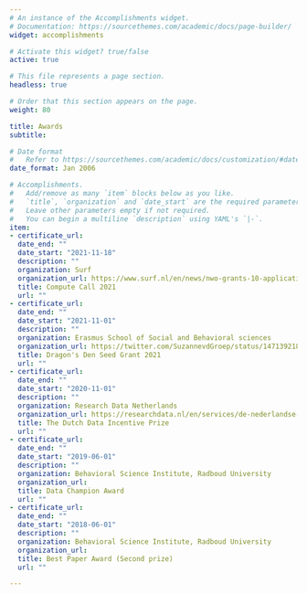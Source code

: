 ```yaml
---
# An instance of the Accomplishments widget.
# Documentation: https://sourcethemes.com/academic/docs/page-builder/
widget: accomplishments

# Activate this widget? true/false
active: true

# This file represents a page section.
headless: true

# Order that this section appears on the page.
weight: 80

title: Awards
subtitle:

# Date format
#   Refer to https://sourcethemes.com/academic/docs/customization/#date-format
date_format: Jan 2006

# Accomplishments.
#   Add/remove as many `item` blocks below as you like.
#   `title`, `organization` and `date_start` are the required parameters.
#   Leave other parameters empty if not required.
#   You can begin a multiline `description` using YAML's `|-`.
item:
- certificate_url: 
  date_end: ""
  date_start: "2021-11-18"
  description: ""
  organization: Surf 
  organization_url: https://www.surf.nl/en/news/nwo-grants-10-applications-for-computing-time-on-national-computer-facilities
  title: Compute Call 2021
  url: ""
- certificate_url: 
  date_end: ""
  date_start: "2021-11-01"
  description: ""
  organization: Erasmus School of Social and Behavioral sciences 
  organization_url: https://twitter.com/SuzannevdGroep/status/1471392189808795649
  title: Dragon's Den Seed Grant 2021
  url: ""
- certificate_url: 
  date_end: ""
  date_start: "2020-11-01"
  description: ""
  organization: Research Data Netherlands
  organization_url: https://researchdata.nl/en/services/de-nederlandse-dataprijs/
  title: The Dutch Data Incentive Prize
  url: ""
- certificate_url: 
  date_end: ""
  date_start: "2019-06-01"
  description: ""
  organization: Behavioral Science Institute, Radboud University
  organization_url:
  title: Data Champion Award 
  url: ""
- certificate_url: 
  date_end: ""
  date_start: "2018-06-01"
  description: ""
  organization: Behavioral Science Institute, Radboud University
  organization_url:
  title: Best Paper Award (Second prize)
  url: ""

---
```

